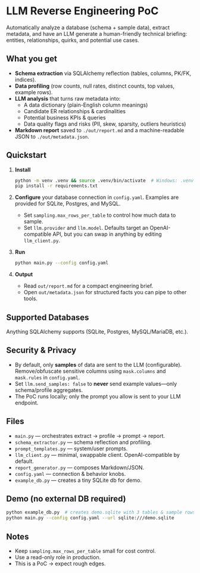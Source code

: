 # LLM Reverse Engineering PoC
Automatically analyze a database (schema + sample data), extract metadata, and have an LLM generate a human-friendly technical briefing: entities, relationships, quirks, and potential use cases.

## What you get
- **Schema extraction** via SQLAlchemy reflection (tables, columns, PK/FK, indices).
- **Data profiling** (row counts, null rates, distinct counts, top values, example rows).
- **LLM analysis** that turns raw metadata into:
  - A data dictionary (plain-English column meanings)
  - Candidate ER relationships & cardinalities
  - Potential business KPIs & queries
  - Data quality flags and risks (PII, skew, sparsity, outliers heuristics)
- **Markdown report** saved to `./out/report.md` and a machine-readable JSON to `./out/metadata.json`.

## Quickstart
1. **Install**
   ```bash
   python -m venv .venv && source .venv/bin/activate  # Windows: .venv\Scripts\activate
   pip install -r requirements.txt
   ```

2. **Configure** your database connection in `config.yaml`. Examples are provided for SQLite, Postgres, and MySQL.
   - Set `sampling.max_rows_per_table` to control how much data to sample.
   - Set `llm.provider` and `llm.model`. Defaults target an OpenAI-compatible API, but you can swap in anything by editing `llm_client.py`.

3. **Run**
   ```bash
   python main.py --config config.yaml
   ```

4. **Output**
   - Read `out/report.md` for a compact engineering brief.
   - Open `out/metadata.json` for structured facts you can pipe to other tools.

## Supported Databases
Anything SQLAlchemy supports (SQLite, Postgres, MySQL/MariaDB, etc.).

## Security & Privacy
- By default, only **samples** of data are sent to the LLM (configurable). Remove/obfuscate sensitive columns using `mask.columns` and `mask.rules` in `config.yaml`.
- Set `llm.send_samples: false` to **never** send example values—only schema/profile aggregates.
- The PoC runs locally; only the prompt you allow is sent to your LLM endpoint.

## Files
- `main.py` — orchestrates extract → profile → prompt → report.
- `schema_extractor.py` — schema reflection and profiling.
- `prompt_templates.py` — system/user prompts.
- `llm_client.py` — minimal, swappable client. OpenAI-compatible by default.
- `report_generator.py` — composes Markdown/JSON.
- `config.yaml` — connection & behavior knobs.
- `example_db.py` — creates a tiny SQLite db for demo.

## Demo (no external DB required)
```bash
python example_db.py  # creates demo.sqlite with 3 tables & sample rows
python main.py --config config.yaml --url sqlite:///demo.sqlite
```

## Notes
- Keep `sampling.max_rows_per_table` small for cost control.
- Use a read-only role in production.
- This is a PoC → expect rough edges.
